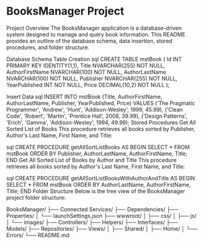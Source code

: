 # BooksManager Project
Project Overview
The BooksManager application is a database-driven system designed to manage and query book information. This README provides an outline of the database schema, data insertion, stored procedures, and folder structure.

Database Schema
Table Creation
sql
CREATE TABLE mstBook (
    Id INT PRIMARY KEY IDENTITY(1,1),
    Title NVARCHAR(255) NOT NULL,
    AuthorFirstName NVARCHAR(100) NOT NULL,
    AuthorLastName NVARCHAR(100) NOT NULL,
    Publisher NVARCHAR(255) NOT NULL,
    YearPublished INT NOT NULL,
    Price DECIMAL(10,2) NOT NULL
);

Insert Data
sql
INSERT INTO mstBook (Title, AuthorFirstName, AuthorLastName, Publisher, YearPublished, Price)
VALUES 
('The Pragmatic Programmer', 'Andrew', 'Hunt', 'Addison-Wesley', 1999, 45.99),
('Clean Code', 'Robert', 'Martin', 'Prentice Hall', 2008, 39.99),
('Design Patterns', 'Erich', 'Gamma', 'Addison-Wesley', 1994, 49.99);
Stored Procedures
Get All Sorted List of Books
This procedure retrieves all books sorted by Publisher, Author's Last Name, First Name, and Title:

sql
CREATE PROCEDURE getAllSortListBooks
AS
BEGIN
    SELECT * FROM mstBook ORDER BY Publisher, AuthorLastName, AuthorFirstName, Title;
END
Get All Sorted List of Books by Author and Title
This procedure retrieves all books sorted by Author's Last Name, First Name, and Title:

sql
CREATE PROCEDURE getAllSortListBooksWithAuthorAndTitle
AS
BEGIN
    SELECT * FROM mstBook ORDER BY AuthorLastName, AuthorFirstName, Title;
END
Folder Structure
Below is the tree view of the BooksManager project folder structure:

BooksManager/
├── Connected Services/
├── Dependencies/
├── Properties/
│   └── launchSettings.json
├── wwwroot/
│   ├── css/
│   ├── js/
│   └── images/
├── Controllers/
├── Helpers/
├── Interfaces/
├── Models/
├── Repositories/
├── Views/
│   ├── Shared/
│   ├── Home/
│   └── Errors/
└── README.md
